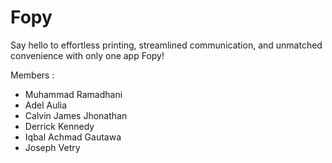 # Fopy
Say hello to effortless printing, streamlined communication, and unmatched convenience with only one app Fopy!

Members :
* Muhammad Ramadhani
* Adel Aulia
* Calvin James Jhonathan
* Derrick Kennedy
* Iqbal Achmad Gautawa
* Joseph Vetry
